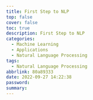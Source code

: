 ```yaml
---
title: First Step to NLP
top: false
cover: false
toc: true
description: First Step to NLP
categories:
  - Machine Learning
  - Applications
  - Natural Language Processing
tags:
  - Natural Language Processing
abbrlink: 80a89333
date: 2022-09-27 14:22:38
password:
summary:
---
```

